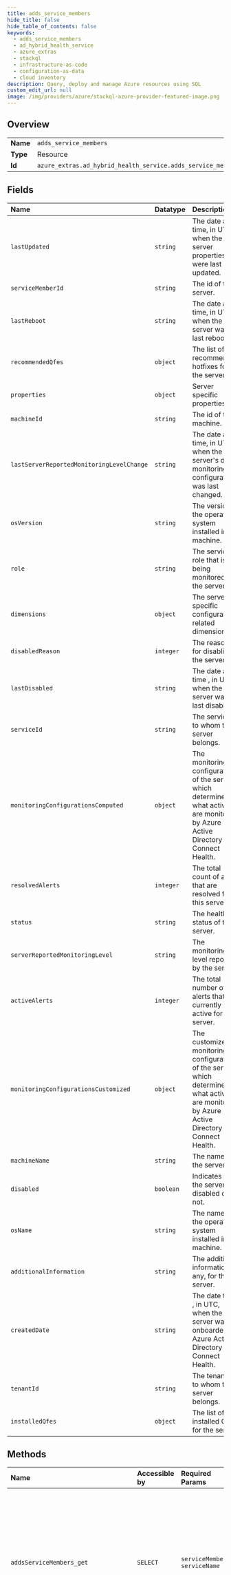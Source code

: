 ```yaml
---
title: adds_service_members
hide_title: false
hide_table_of_contents: false
keywords:
  - adds_service_members
  - ad_hybrid_health_service
  - azure_extras    
  - stackql
  - infrastructure-as-code
  - configuration-as-data
  - cloud inventory
description: Query, deploy and manage Azure resources using SQL
custom_edit_url: null
image: /img/providers/azure/stackql-azure-provider-featured-image.png
---
```

  
    

## Overview
<table><tbody>
<tr><td><b>Name</b></td><td><code>adds_service_members</code></td></tr>
<tr><td><b>Type</b></td><td>Resource</td></tr>
<tr><td><b>Id</b></td><td><code>azure_extras.ad_hybrid_health_service.adds_service_members</code></td></tr>
</tbody></table>

## Fields
| Name | Datatype | Description |
|:-----|:---------|:------------|
| `lastUpdated` | `string` | The date and time, in UTC, when the server properties were last updated. |
| `serviceMemberId` | `string` | The id of the server. |
| `lastReboot` | `string` | The date and time, in UTC, when the server was last rebooted. |
| `recommendedQfes` | `object` | The list of recommended hotfixes for the server. |
| `properties` | `object` | Server specific properties. |
| `machineId` | `string` | The id of the machine. |
| `lastServerReportedMonitoringLevelChange` | `string` | The date and time, in UTC, when the server's data monitoring configuration was last changed. |
| `osVersion` | `string` | The version of the operating system installed in the machine. |
| `role` | `string` | The service role that is being monitored in the server. |
| `dimensions` | `object` | The server specific configuration related dimensions. |
| `disabledReason` | `integer` | The reason for disabling the server. |
| `lastDisabled` | `string` | The date and time , in UTC, when the server was last disabled. |
| `serviceId` | `string` | The service id to whom this server belongs. |
| `monitoringConfigurationsComputed` | `object` | The monitoring configuration of the server which determines what activities are monitored by Azure Active Directory Connect Health. |
| `resolvedAlerts` | `integer` | The total count of alerts that are resolved for this server. |
| `status` | `string` | The health status of the server. |
| `serverReportedMonitoringLevel` | `string` | The monitoring level reported by the server. |
| `activeAlerts` | `integer` | The total number of alerts that are currently active for the server. |
| `monitoringConfigurationsCustomized` | `object` | The customized monitoring configuration of the server which determines what activities are monitored by Azure Active Directory Connect Health. |
| `machineName` | `string` | The name of the server. |
| `disabled` | `boolean` | Indicates if the server is disabled or not.  |
| `osName` | `string` | The name of the operating system installed in the machine. |
| `additionalInformation` | `string` | The additional information, if any, for the server. |
| `createdDate` | `string` | The date time , in UTC, when the server was onboarded to Azure Active Directory Connect Health. |
| `tenantId` | `string` | The tenant id to whom this server belongs. |
| `installedQfes` | `object` | The list of installed QFEs for the server. |
## Methods
| Name | Accessible by | Required Params | Description |
|:-----|:--------------|:----------------|:------------|
| `addsServiceMembers_get` | `SELECT` | `serviceMemberId, serviceName` | Gets the details of a server, for a given Active Directory Domain Controller service, that are onboarded to Azure Active Directory Connect Health Service. |
| `addsServiceMembers_list` | `SELECT` | `serviceName` | Gets the details of the Active Directory Domain servers, for a given Active Directory Domain Service, that are onboarded to Azure Active Directory Connect Health. |
| `addsServiceMembers_delete` | `DELETE` | `serviceMemberId, serviceName` | Deletes a Active Directory Domain Controller server that has been onboarded to Azure Active Directory Connect Health Service. |
| `addsServiceMembers_listCredentials` | `EXEC` | `serviceMemberId, serviceName` | Gets the credentials of the server which is needed by the agent to connect to Azure Active Directory Connect Health Service. |
